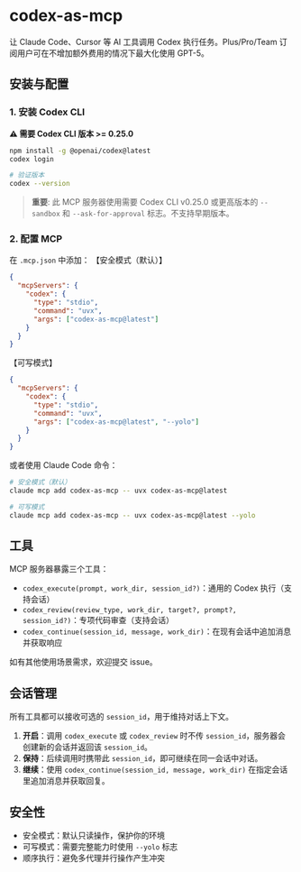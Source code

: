# codex-as-mcp

让 Claude Code、Cursor 等 AI 工具调用 Codex 执行任务。Plus/Pro/Team 订阅用户可在不增加额外费用的情况下最大化使用 GPT-5。

## 安装与配置

### 1. 安装 Codex CLI

**⚠️ 需要 Codex CLI 版本 >= 0.25.0**

```bash
npm install -g @openai/codex@latest
codex login

# 验证版本
codex --version
```

> **重要**: 此 MCP 服务器使用需要 Codex CLI v0.25.0 或更高版本的 `--sandbox` 和 `--ask-for-approval` 标志。不支持早期版本。

### 2. 配置 MCP

在 `.mcp.json` 中添加：
【安全模式（默认）】
```json
{
  "mcpServers": {
    "codex": {
      "type": "stdio",
      "command": "uvx",
      "args": ["codex-as-mcp@latest"]
    }
  }
}
```

【可写模式】
```json
{
  "mcpServers": {
    "codex": {
      "type": "stdio",
      "command": "uvx",
      "args": ["codex-as-mcp@latest", "--yolo"]
    }
  }
}
```

或者使用 Claude Code 命令：
```bash
# 安全模式（默认）
claude mcp add codex-as-mcp -- uvx codex-as-mcp@latest

# 可写模式
claude mcp add codex-as-mcp -- uvx codex-as-mcp@latest --yolo
```

## 工具

MCP 服务器暴露三个工具：
- `codex_execute(prompt, work_dir, session_id?)`：通用的 Codex 执行（支持会话）
- `codex_review(review_type, work_dir, target?, prompt?, session_id?)`：专项代码审查（支持会话）
- `codex_continue(session_id, message, work_dir)`：在现有会话中追加消息并获取响应

如有其他使用场景需求，欢迎提交 issue。

## 会话管理

所有工具都可以接收可选的 `session_id`，用于维持对话上下文。

1. **开启**：调用 `codex_execute` 或 `codex_review` 时不传 `session_id`，服务器会创建新的会话并返回该 `session_id`。
2. **保持**：后续调用时携带此 `session_id`，即可继续在同一会话中对话。
3. **继续**：使用 `codex_continue(session_id, message, work_dir)` 在指定会话里追加消息并获取回复。

## 安全性

- 安全模式：默认只读操作，保护你的环境
- 可写模式：需要完整能力时使用 `--yolo` 标志
- 顺序执行：避免多代理并行操作产生冲突
